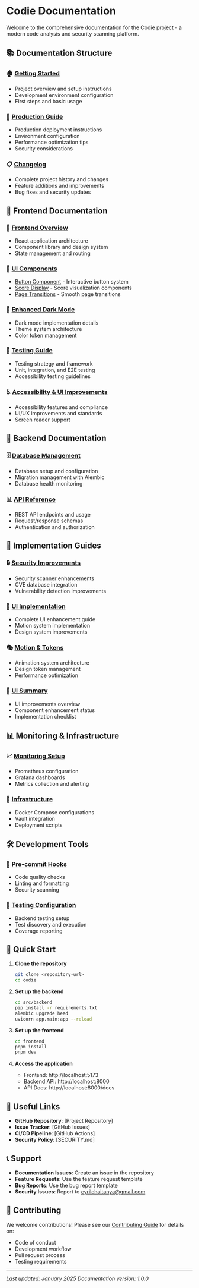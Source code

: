 # Codie Documentation

Welcome to the comprehensive documentation for the Codie project - a modern code analysis and security scanning platform.

## 📚 Documentation Structure

### 🏠 [Getting Started](./GETTING_STARTED.md)
- Project overview and setup instructions
- Development environment configuration
- First steps and basic usage

### 🚀 [Production Guide](./PRODUCTION_README.md)
- Production deployment instructions
- Environment configuration
- Performance optimization tips
- Security considerations

### 📋 [Changelog](./CHANGELOG.md)
- Complete project history and changes
- Feature additions and improvements
- Bug fixes and security updates

## 🎯 Frontend Documentation

### 📱 [Frontend Overview](./frontend/FRONTEND_OVERVIEW.md)
- React application architecture
- Component library and design system
- State management and routing

### 🎨 [UI Components](./components/)
- [Button Component](./components/Button.md) - Interactive button system
- [Score Display](./components/ScoreDisplay.md) - Score visualization components
- [Page Transitions](./components/PageTransition.md) - Smooth page transitions

### 🌙 [Enhanced Dark Mode](./frontend/ENHANCED_DARK_MODE.md)
- Dark mode implementation details
- Theme system architecture
- Color token management

### 🧪 [Testing Guide](./frontend/TESTING.md)
- Testing strategy and framework
- Unit, integration, and E2E testing
- Accessibility testing guidelines

### ♿ [Accessibility & UI Improvements](./frontend/ACCESSIBILITY_AND_UI_IMPROVEMENTS.md)
- Accessibility features and compliance
- UI/UX improvements and standards
- Screen reader support

## 🔧 Backend Documentation

### 🗄️ [Database Management](./backend/DATABASE_FIX_SUMMARY.md)
- Database setup and configuration
- Migration management with Alembic
- Database health monitoring

### 📊 [API Reference](./api/README.md)
- REST API endpoints and usage
- Request/response schemas
- Authentication and authorization

## 🚀 Implementation Guides

### 🔒 [Security Improvements](./implementation/IMPROVEMENTS_IMPLEMENTATION_SUMMARY.md)
- Security scanner enhancements
- CVE database integration
- Vulnerability detection improvements

### 🎨 [UI Implementation](./implementation/ENHANCED_UI_IMPLEMENTATION_COMPLETE.md)
- Complete UI enhancement guide
- Motion system implementation
- Design system improvements

### 🎭 [Motion & Tokens](./implementation/MOTION_AND_TOKENS_IMPLEMENTATION_COMPLETE.md)
- Animation system architecture
- Design token management
- Performance optimization

### 🎯 [UI Summary](./implementation/ENHANCED_UI_IMPLEMENTATION_SUMMARY.md)
- UI improvements overview
- Component enhancement status
- Implementation checklist

## 📊 Monitoring & Infrastructure

### 📈 [Monitoring Setup](./monitoring/)
- Prometheus configuration
- Grafana dashboards
- Metrics collection and alerting

### 🐳 [Infrastructure](./infra/)
- Docker Compose configurations
- Vault integration
- Deployment scripts

## 🛠️ Development Tools

### 📝 [Pre-commit Hooks](./.pre-commit-config.yaml)
- Code quality checks
- Linting and formatting
- Security scanning

### 🧪 [Testing Configuration](./pytest.ini)
- Backend testing setup
- Test discovery and execution
- Coverage reporting

## 🚀 Quick Start

1. **Clone the repository**
   ```bash
   git clone <repository-url>
   cd codie
   ```

2. **Set up the backend**
   ```bash
   cd src/backend
   pip install -r requirements.txt
   alembic upgrade head
   uvicorn app.main:app --reload
   ```

3. **Set up the frontend**
   ```bash
   cd frontend
   pnpm install
   pnpm dev
   ```

4. **Access the application**
   - Frontend: http://localhost:5173
   - Backend API: http://localhost:8000
   - API Docs: http://localhost:8000/docs

## 🔗 Useful Links

- **GitHub Repository**: [Project Repository]
- **Issue Tracker**: [GitHub Issues]
- **CI/CD Pipeline**: [GitHub Actions]
- **Security Policy**: [SECURITY.md]

## 📞 Support

- **Documentation Issues**: Create an issue in the repository
- **Feature Requests**: Use the feature request template
- **Bug Reports**: Use the bug report template
- **Security Issues**: Report to cyrilchaitanya@gmail.com

## 🤝 Contributing

We welcome contributions! Please see our [Contributing Guide](./CONTRIBUTING.md) for details on:
- Code of conduct
- Development workflow
- Pull request process
- Testing requirements

---

*Last updated: January 2025*
*Documentation version: 1.0.0*
